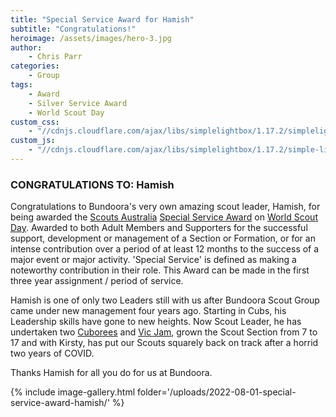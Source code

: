 ```yaml
---
title: "Special Service Award for Hamish"
subtitle: "Congratulations!"
heroimage: /assets/images/hero-3.jpg
author:
    - Chris Parr
categories:
    - Group
tags:
    - Award
    - Silver Service Award
    - World Scout Day
custom_css:
    - "//cdnjs.cloudflare.com/ajax/libs/simplelightbox/1.17.2/simplelightbox.min.css"
custom_js:
    - "//cdnjs.cloudflare.com/ajax/libs/simplelightbox/1.17.2/simple-lightbox.min.js"
---
```


### CONGRATULATIONS TO: Hamish

Congratulations to Bundoora's very own amazing scout leader, Hamish, for being awarded the [Scouts Australia](https://scouts.com.au/) [Special Service Award](https://scouts.com.au/about/what-is-scouting/awards/) on [World Scout Day](https://scoutsvictoria.com.au/age-sections-adults/leader-resources/marketing/world-scout-day-2022/). Awarded to both Adult Members and Supporters for the successful support, development or management of a Section or Formation, or for an intense contribution over a period of at least 12 months to the success of a major event or major activity. 'Special Service' is defined as making a noteworthy contribution in their role. This Award can be made in the first three year assignment / period of service.

Hamish is one of only two Leaders still with us after Bundoora Scout Group came under new management four years ago. Starting in Cubs, his Leadership skills have gone to new heights. Now Scout Leader, he has undertaken two [Cuborees](https://scoutsvictoria.com.au/activities-events/events/cubs/) and [Vic Jam](https://www.vicjam.com.au/), grown the Scout Section from 7 to 17 and with Kirsty, has put our Scouts squarely back on track after a horrid two years of COVID.

Thanks Hamish for all you do for us at Bundoora.

{% include image-gallery.html folder='/uploads/2022-08-01-special-service-award-hamish/' %}
